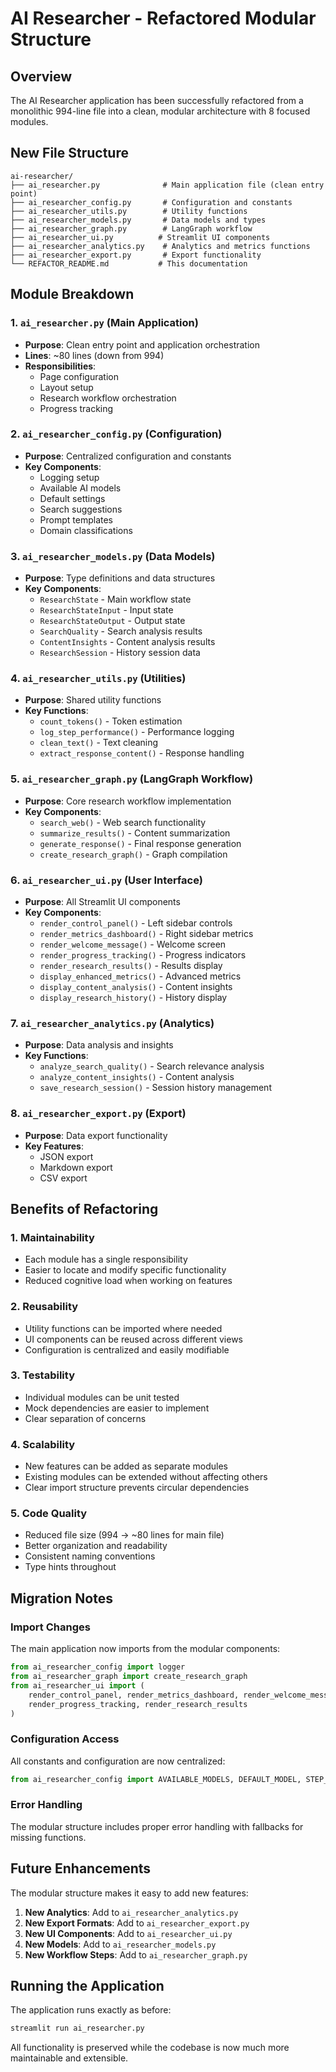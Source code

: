 # AI Researcher - Refactored Modular Structure

## Overview

The AI Researcher application has been successfully refactored from a monolithic 994-line file into a clean, modular architecture with 8 focused modules.

## New File Structure

```
ai-researcher/
├── ai_researcher.py              # Main application file (clean entry point)
├── ai_researcher_config.py       # Configuration and constants
├── ai_researcher_utils.py        # Utility functions
├── ai_researcher_models.py       # Data models and types
├── ai_researcher_graph.py        # LangGraph workflow
├── ai_researcher_ui.py          # Streamlit UI components
├── ai_researcher_analytics.py    # Analytics and metrics functions
├── ai_researcher_export.py       # Export functionality
└── REFACTOR_README.md           # This documentation
```

## Module Breakdown

### 1. `ai_researcher.py` (Main Application)
- **Purpose**: Clean entry point and application orchestration
- **Lines**: ~80 lines (down from 994)
- **Responsibilities**:
  - Page configuration
  - Layout setup
  - Research workflow orchestration
  - Progress tracking

### 2. `ai_researcher_config.py` (Configuration)
- **Purpose**: Centralized configuration and constants
- **Key Components**:
  - Logging setup
  - Available AI models
  - Default settings
  - Search suggestions
  - Prompt templates
  - Domain classifications

### 3. `ai_researcher_models.py` (Data Models)
- **Purpose**: Type definitions and data structures
- **Key Components**:
  - `ResearchState` - Main workflow state
  - `ResearchStateInput` - Input state
  - `ResearchStateOutput` - Output state
  - `SearchQuality` - Search analysis results
  - `ContentInsights` - Content analysis results
  - `ResearchSession` - History session data

### 4. `ai_researcher_utils.py` (Utilities)
- **Purpose**: Shared utility functions
- **Key Functions**:
  - `count_tokens()` - Token estimation
  - `log_step_performance()` - Performance logging
  - `clean_text()` - Text cleaning
  - `extract_response_content()` - Response handling

### 5. `ai_researcher_graph.py` (LangGraph Workflow)
- **Purpose**: Core research workflow implementation
- **Key Components**:
  - `search_web()` - Web search functionality
  - `summarize_results()` - Content summarization
  - `generate_response()` - Final response generation
  - `create_research_graph()` - Graph compilation

### 6. `ai_researcher_ui.py` (User Interface)
- **Purpose**: All Streamlit UI components
- **Key Components**:
  - `render_control_panel()` - Left sidebar controls
  - `render_metrics_dashboard()` - Right sidebar metrics
  - `render_welcome_message()` - Welcome screen
  - `render_progress_tracking()` - Progress indicators
  - `render_research_results()` - Results display
  - `display_enhanced_metrics()` - Advanced metrics
  - `display_content_analysis()` - Content insights
  - `display_research_history()` - History display

### 7. `ai_researcher_analytics.py` (Analytics)
- **Purpose**: Data analysis and insights
- **Key Functions**:
  - `analyze_search_quality()` - Search relevance analysis
  - `analyze_content_insights()` - Content analysis
  - `save_research_session()` - Session history management

### 8. `ai_researcher_export.py` (Export)
- **Purpose**: Data export functionality
- **Key Features**:
  - JSON export
  - Markdown export
  - CSV export

## Benefits of Refactoring

### 1. **Maintainability**
- Each module has a single responsibility
- Easier to locate and modify specific functionality
- Reduced cognitive load when working on features

### 2. **Reusability**
- Utility functions can be imported where needed
- UI components can be reused across different views
- Configuration is centralized and easily modifiable

### 3. **Testability**
- Individual modules can be unit tested
- Mock dependencies are easier to implement
- Clear separation of concerns

### 4. **Scalability**
- New features can be added as separate modules
- Existing modules can be extended without affecting others
- Clear import structure prevents circular dependencies

### 5. **Code Quality**
- Reduced file size (994 → ~80 lines for main file)
- Better organization and readability
- Consistent naming conventions
- Type hints throughout

## Migration Notes

### Import Changes
The main application now imports from the modular components:
```python
from ai_researcher_config import logger
from ai_researcher_graph import create_research_graph
from ai_researcher_ui import (
    render_control_panel, render_metrics_dashboard, render_welcome_message,
    render_progress_tracking, render_research_results
)
```

### Configuration Access
All constants and configuration are now centralized:
```python
from ai_researcher_config import AVAILABLE_MODELS, DEFAULT_MODEL, STEP_NAMES
```

### Error Handling
The modular structure includes proper error handling with fallbacks for missing functions.

## Future Enhancements

The modular structure makes it easy to add new features:

1. **New Analytics**: Add to `ai_researcher_analytics.py`
2. **New Export Formats**: Add to `ai_researcher_export.py`
3. **New UI Components**: Add to `ai_researcher_ui.py`
4. **New Models**: Add to `ai_researcher_models.py`
5. **New Workflow Steps**: Add to `ai_researcher_graph.py`

## Running the Application

The application runs exactly as before:
```bash
streamlit run ai_researcher.py
```

All functionality is preserved while the codebase is now much more maintainable and extensible. 